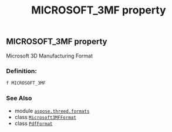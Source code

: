 ﻿---
title: MICROSOFT_3MF property
second_title: Aspose.3D for Python via .NET API References
description: 
type: docs
weight: 390
url: /python-net/aspose.threed.formats/pdfformat/microsoft_3mf/
is_root: false
---

## MICROSOFT_3MF property


Microsoft 3D Manufacturing Format
### Definition:
```python
f MICROSOFT_3MF 
```

### See Also
* module [`aspose.threed.formats`](../../)
* class [`Microsoft3MFFormat`](/3d/python-net/aspose.threed.formats/microsoft3mfformat)
* class [`PdfFormat`](/3d/python-net/aspose.threed.formats/pdfformat)
